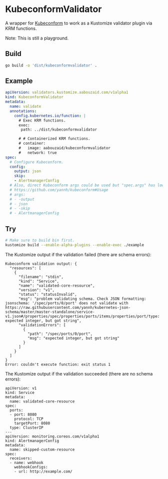 # KubeconformValidator

A wrapper for [Kubeconform](https://github.com/yannh/kubeconform)
to work as a Kustomize validator plugin via KRM functions.

Note: This is still a playground.

## Build

```sh
go build -o 'dist/kubeconformvalidator' .
```

## Example
```yaml
apiVersion: validators.kustomize.aabouzaid.com/v1alpha1
kind: KubeconformValidator
metadata:
  name: validate
  annotations:
    config.kubernetes.io/function: |
      # Exec KRM functions.
      exec:
       path: ../dist/kubeconformvalidator

      # # Containerized KRM functions.
      # container:
      #   image: aabouzaid/kubeconformvalidator
      #   network: true
spec:
  # Configure Kubeconform.
  config:
    output: json
    skip:
    - AlertmanagerConfig
  # Also, direct Kubeconform args could be used but "spec.args" has lower priority over "spec.config".
  # https://github.com/yannh/kubeconform#Usage
  # args:
  # - -output
  # - json
  # - -skip
  # - AlertmanagerConfig
```

## Try
```sh
# Make sure to build bin first.
kustomize build --enable-alpha-plugins --enable-exec ./example
```

The Kustomize output if the validation failed (there are schema errors):
```
Kubeconform validation output: {
  "resources": [
    {
      "filename": "stdin",
      "kind": "Service",
      "name": "validated-core-resource",
      "version": "v1",
      "status": "statusInvalid",
      "msg": "problem validating schema. Check JSON formatting: jsonschema: '/spec/ports/0/port' does not validate with https://raw.githubusercontent.com/yannh/kubernetes-json-schema/master/master-standalone/service-v1.json#/properties/spec/properties/ports/items/properties/port/type: expected integer, but got string",
      "validationErrors": [
        {
          "path": "/spec/ports/0/port",
          "msg": "expected integer, but got string"
        }
      ]
    }
  ]
}
Error: couldn't execute function: exit status 1
```

The Kustomize output if the validation succeeded (there are no schema errors):
```
apiVersion: v1
kind: Service
metadata:
  name: validated-core-resource
spec:
  ports:
  - port: 8080
    protocol: TCP
    targetPort: 8080
  type: ClusterIP
---
apiVersion: monitoring.coreos.com/v1alpha1
kind: AlertmanagerConfig
metadata:
  name: skipped-custom-resource
spec:
  receivers:
  - name: webhook
    webhookConfigs:
    - url: http://example.com/
```
